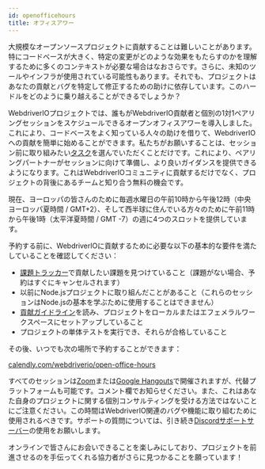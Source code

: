 ```yaml
---
id: openofficehours
title: オフィスアワー
---
```


大規模なオープンソースプロジェクトに貢献することは難しいことがあります。特にコードベースが大きく、特定の変更がどのような効果をもたらすのかを理解するために多くのコンテキストが必要な場合はなおさらです。さらに、未知のツールやインフラが使用されている可能性もあります。それでも、プロジェクトはあなたの貢献とバグを特定して修正するための助けに依存しています。このハードルをどのように乗り越えることができるでしょうか？

WebdriverIOプロジェクトでは、誰もがWebdriverIO貢献者と個別の1対1ペアリングセッションをスケジュールできるオープンオフィスアワーを導入しました。これにより、コードベースをよく知っている人々の助けを借りて、WebdriverIOへの貢献を簡単に始めることができます。私たちがお願いすることは、セッション前に取り組みたい[タスク](https://github.com/webdriverio/webdriverio/issues?q=is%3Aissue+is%3Aopen+sort%3Aupdated-desc+label%3Afirst-timers-only)を選んでいただくことだけです。これにより、ペアリングパートナーがセッションに向けて準備し、より良いガイダンスを提供できるようになります。これはWebdriverIOコミュニティに貢献するだけでなく、プロジェクトの背後にあるチームと知り合う無料の機会です。

現在、ヨーロッパの皆さんのために毎週水曜日の午前10時から午後12時（中央ヨーロッパ夏時間 / GMT+2）、そして西半球に住んでいる方々のために午前11時から午後1時（太平洋夏時間 / GMT -7）の週に4つのスロットを提供しています。

予約する前に、WebdriverIOに貢献するために必要な以下の基本的な要件を満たしていることを確認してください：

- [課題トラッカー](https://github.com/webdriverio/webdriverio/issues)で貢献したい課題を見つけていること（課題がない場合、予約はすぐにキャンセルされます）
- 以前にNode.jsプロジェクトに取り組んだことがあること（これらのセッションはNode.jsの基本を学ぶために使用することはできません）
- [貢献ガイドライン](https://github.com/webdriverio/webdriverio/blob/main/CONTRIBUTING.md#set-up-project)を読み、プロジェクトをローカルまたはエフェメラルワークスペースにセットアップしていること
- プロジェクトの単体テストを実行でき、それらが合格していること

その後、いつでも次の場所で予約することができます：

[calendly.com/webdriverio/open-office-hours](https://calendly.com/webdriverio/open-office-hours)

すべてのセッションは[Zoom](https://zoom.us/)または[Google Hangouts](https://hangouts.google.com/)で開催されますが、代替プラットフォームも可能です。コメント欄でお知らせください。また、これはあなた自身のプロジェクトに関する個別コンサルティングを受ける方法ではないことにご注意ください。この時間はWebdriverIO関連のバグや機能に取り組むために使用されるべきです。サポートの質問については、引き続き[Discordサポートサーバー](https://discord.webdriver.io)の使用をお願いします。

オンラインで皆さんにお会いできることを楽しみにしており、プロジェクトを前進させるのを手伝ってくれる協力者がさらに見つかることを願っています！
